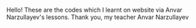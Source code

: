 Hello! These are the codes which I learnt on website via Anvar Narzullayev's lessons. Thank you, my teacher Anvar Narzullayev
